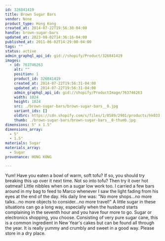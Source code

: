 ```yaml
---
id: 326841419
title: Brown Sugar Bars
vendor: None
product_type: Hong Kong
created_at: 2014-07-22T19:56:30-04:00
handle: brown-sugar-bars
updated_at: 2023-08-02T14:36:16-04:00
published_at: 2011-06-02T14:29:00-04:00
tags: ""
status: active
admin_graphql_api_id: gid://shopify/Product/326841419
images:
  - id: 763746263
    alt: ""
    position: 1
    product_id: 326841419
    created_at: 2014-07-22T19:56:31-04:00
    updated_at: 2014-07-22T19:56:31-04:00
    admin_graphql_api_id: gid://shopify/ProductImage/763746263
    width: 1024
    height: 1024
    src: ./brown-sugar-bars/brown-sugar-bars__0.jpg
    variant_ids: []
    oldSrc: https://cdn.shopify.com/s/files/1/0589/2901/products/hk033.jpeg?v=1406073391
    thumb: ./brown-sugar-bars/brown-sugar-bars__0-thumb.jpg
dimensions: 5" x 1.5"
dimensions_array:
  - 5"
  - 1.5"
materials: Sugar
materials_array:
  - Sugar
provenance: HONG KONG

---
```


Yum! Have you eaten a bowl of warm, soft tofu? If so, you should try breaking this up over it next time. Not so into tofu? Then try it over hot oatmeal! Little nibbles when on a sugar low work too. I carried a few bars around in my bag to feed to Marco whenever I saw the light fading from his eyes at the end of the day. His daily line was: "No more shops...no more talks...no more objects to consider...no more travel!" A little sugar in these situations can go a long way, especially when the husband starts complaining in the seventh hour and you have four more to go. Sugar or electronics shopping, you choose. Consisting of very pure sugar cane, this is a common ingredient in New Year's cakes but can be found all through the year. It is really yummy and crumbly and sweet in a good way. Please store in a dry place.